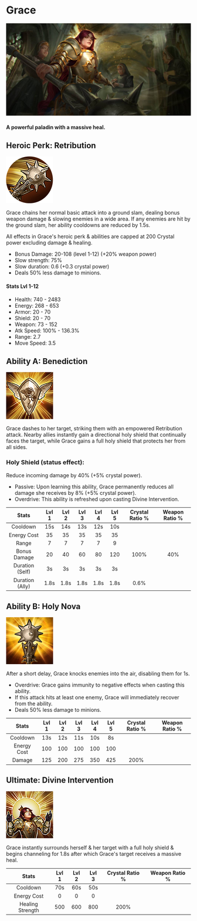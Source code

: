 # Grace

![](../../.gitbook/assets/image%20%28425%29.png)

#### A powerful paladin with a massive heal.

## Heroic Perk: Retribution

![Retribution](../../.gitbook/assets/image%20%28217%29.png)

Grace chains her normal basic attack into a ground slam, dealing bonus weapon damage & slowing enemies in a wide area. If any enemies are hit by the ground slam, her ability cooldowns are reduced by 1.5s.

All effects in Grace's heroic perk & abilities are capped at 200 Crystal power excluding damage & healing.

* Bonus Damage: 20-108 \(level 1-12\) \(+20% weapon power\)
* Slow strength: 75%
* Slow duration: 0.6 \(+0.3 crystal power\)
* Deals 50% less damage to minions.

#### Stats Lvl 1-12

* Health: 740 - 2483
* Energy: 268 - 653
* Armor: 20 - 70
* Shield: 20 - 70
* Weapon: 73 - 152
* Atk Speed: 100% - 136.3%
* Range: 2.7
* Move Speed: 3.5

## Ability A: Benediction

![Benediction](../../.gitbook/assets/image%20%28360%29.png)

Grace dashes to her target, striking them with an empowered Retribution attack. Nearby allies instantly gain a directional holy shield that continually faces the target, while Grace gains a full holy shield that protects her from all sides.

### Holy Shield \(status effect\):

Reduce incoming damage by 40% \(+5% crystal power\).

* Passive: Upon learning this ability, Grace permanently reduces all damage she receives by 8% \(+5% crystal power\).
* Overdrive: This ability is refreshed upon casting Divine Intervention.

| Stats | Lvl 1 | Lvl 2 | Lvl 3 | Lvl 4 | Lvl 5 | Crystal      Ratio % | Weapon     Ratio % |
| :---: | :---: | :---: | :---: | :---: | :---: | :---: | :---: |
| Cooldown | 15s | 14s | 13s | 12s | 10s |  |  |
| Energy       Cost | 35 | 35 | 35 | 35 | 35 |  |  |
| Range | 7 | 7 | 7 | 7 | 9 |  |  |
| Bonus        Damage | 20 | 40 | 60 | 80 | 120 | 100% | 40% |
| Duration   \(Self\) | 3s | 3s | 3s | 3s | 3s |  |  |
| Duration   \(Ally\) | 1.8s | 1.8s | 1.8s | 1.8s | 1.8s | 0.6% |  |

## Ability B: Holy Nova

![Holy Nova](../../.gitbook/assets/image%20%2813%29.png)

After a short delay, Grace knocks enemies into the air, disabling them for 1s.

* Overdrive: Grace gains immunity to negative effects when casting this ability.
* If this attack hits at least one enemy, Grace will immediately recover from the ability.
* Deals 50% less damage to minions.

| Stats | Lvl 1 | Lvl 2 | Lvl 3 | Lvl 4 | Lvl 5 | Crystal      Ratio % | Weapon     Ratio % |
| :---: | :---: | :---: | :---: | :---: | :---: | :---: | :---: |
| Cooldown | 13s | 12s | 11s | 10s | 8s |  |  |
| Energy       Cost | 100 | 100 | 100 | 100 | 100 |  |  |
| Damage | 125 | 200 | 275 | 350 | 425 | 200% |  |

## Ultimate: Divine Intervention

![Divine Intervention](../../.gitbook/assets/image%20%28147%29.png)

Grace instantly surrounds herself & her target with a full holy shield & begins channeling for 1.8s after which Grace's target receives a massive heal.

| Stats | Lvl 1 | Lvl 2 | Lvl 3 | Crystal Ratio % | Weapon Ratio % |
| :---: | :---: | :---: | :---: | :---: | :---: |
| Cooldown | 70s | 60s | 50s |  |  |
| Energy Cost | 0 | 0 | 0 |  |  |
| Healing Strength | 500 | 600 | 800 | 200% |  |

